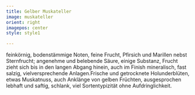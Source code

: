 ```yaml
---
title: Gelber Muskateller
image: muskateller
orient: right
imagepos: center
style: style1

---
```

feinkörnig, bodenstämmige Noten, feine Frucht, Pfirsich und Marillen nebst Sternfrucht; angenehme und belebende Säure, einige Substanz, Frucht zieht sich bis in den langen Abgang hinein, auch im Finish mineralisch, fast salzig, vielversprechende Anlagen.Frische und getrocknete Holunderblüten, etwas Muskatnuss, auch Anklänge von gelben Früchten, ausgesprochen lebhaft und saftig, schlank, viel Sortentypizität ohne Aufdringlichkeit.
